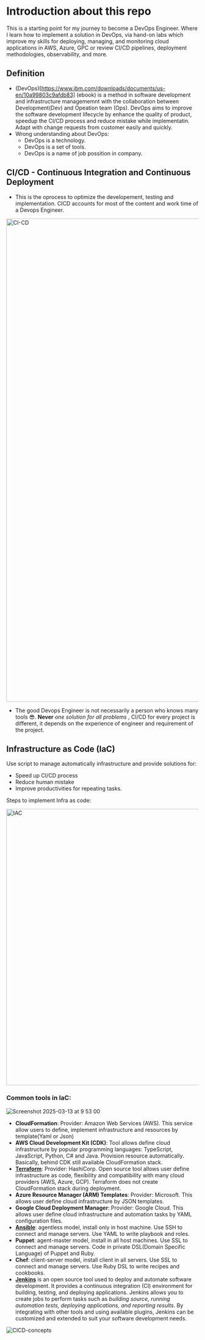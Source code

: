 # Introduction about this repo
This is a starting point for my journey to become a DevOps Engineer. Where I learn how to implement a solution in DevOps, via hand-on labs which improve my skills for deploying, managing, and monitoring cloud applications in AWS, Azure, GPC or review CI/CD pipelines, deployment methodologies, observability, and more.

## Definition
- (DevOps)[https://www.ibm.com/downloads/documents/us-en/10a99803c9afdb83] (ebook) is a method in software development and infrastructure managememnt with the collaboration between Development(Dev) and Opeation team (Ops). DevOps aims to improve the software development lifecycle  by enhance the quality of product, speedup the CI/CD process and reduce mistake while implementatin. Adapt with change requests from customer easily and quickly.
- Wrong understanding about DevOps:
  + DevOps is a technology.
  + DevOps is a set of tools.
  + DevOps is a name of job possition in company.
 
## CI/CD - Continuous Integration and Continuous Deployment
- This is the oprocess to optimize the developement, testing and implementation. CICD accounts for most of the content and work time of a Devops Engineer.

<img width="1263" alt="CI-CD" src="https://github.com/user-attachments/assets/5b5def47-8673-42a1-bfc6-187bae7c4b6c" />

- The good Devops Engineer is not necessarily a person who knows many tools 😎. **Never** _one solution for all problems_ , CI/CD for every project is different, it depends on the experience of engineer and requirement of the project.


## Infrastructure as Code (IaC)
Use script to manage automatically infrastructure and provide solutions for:
- Speed up CI/CD process
- Reduce human mistake
- Improve productivities for repeating tasks.

Steps to implement Infra as code: 

<img width="722" alt="IAC" src="https://github.com/user-attachments/assets/6bf6b2eb-69be-477c-9771-029a571c1fa8" />


### Common tools in IaC:

![Screenshot 2025-03-13 at 9 53 00](https://github.com/user-attachments/assets/8a0966ed-46ba-4140-af0a-e8d9c9198f7b)


- **CloudFormation**: Provider: Amazon Web Services (AWS). This service allow users to define, implement infrastructure and resources by template(Yaml or Json)
- **AWS Cloud Development Kit (CDK)**: Tool allows define cloud infrastructure by popular programming languages: TypeScript, JavaScript, Python, C# and Java. Provision resource automatically. Basically, behind CDK still available CloudFormation stack.
- [**Terraform**](https://github.com/andylovecloud/DevOps_engineer/tree/main/Terraform): Provider: HashiCorp. Open source tool allows user define infrastructure as code, flexibility and compatibility with many cloud providers (AWS, Azure, GCP). Terraform does not create CloudFormation stack during deployment.
- **Azure Resource Manager (ARM) Templates**: Provider: Microsoft. This allows user define cloud infrastructure by JSON templates.
- **Google Cloud Deployment Manager**: Provider: Google Cloud. This allows user define cloud infrastructure and automation tasks by YAML configuration files.
- [**Ansible**](https://github.com/andylovecloud/DevOps_engineer/tree/main/Ansible): agentless model, install only in host machine. Use SSH to connect and manage servers. Use YAML to write playbook and roles.
- **Puppet**: agent-master model, install in all host machines. Use SSL to connect and manage servers. Code in private DSL(Domain Specific Language) of Puppet and Ruby.
- **Chef**: client-server model, install client in all servers. Use SSL to connect and manage servers. Use Ruby DSL to write recipes and cookbooks.
- [**Jenkins**](https://github.com/andylovecloud/DevOps_engineer/tree/main/Jenkins) is an open source tool used to deploy and automate software development. It provides a continuous integration (CI) environment for building, testing, and deploying applications. Jenkins allows you to create jobs to perform tasks such as _building source, running automation tests, deploying applications, and reporting results_. By integrating with other tools and using available plugins, Jenkins can be customized and extended to suit your software development needs.

![CICD-concepts](https://github.com/user-attachments/assets/b2b91224-10ae-4c11-a01e-a4ea17285cc2)




